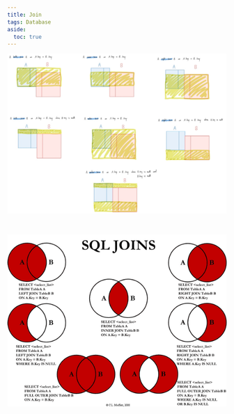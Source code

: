```yaml
---
title: Join
tags: Database
aside:
  toc: true
---
```


<!--more-->

![](/deprecated/images/join/1.jpg)

<br>

![](/deprecated/images/join/2.png)
